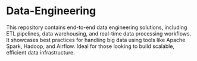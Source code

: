# Data-Engineering
This repository contains end-to-end data engineering solutions, including ETL pipelines, data warehousing, and real-time data processing workflows. It showcases best practices for handling big data using tools like Apache Spark, Hadoop, and Airflow. Ideal for those looking to build scalable, efficient data infrastructure.
